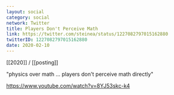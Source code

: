 ```yaml
---
layout: social
category: social
network: Twitter
title: Players Don't Perceive Math
link: https://twitter.com/steinea/status/1227082797015162880
twitterID: 1227082797015162880
date: 2020-02-10
---
```


[[2020]] / [[posting]]

"physics over math ... players don't perceive math directly"

<https://www.youtube.com/watch?v=8YJ53skc-k4>

